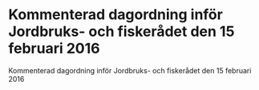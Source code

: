 # Kommenterad dagordning inför Jordbruks- och fiskerådet den 15 februari 2016

Kommenterad dagordning inför Jordbruks\- och fiskerådet den 15 februari 2016
